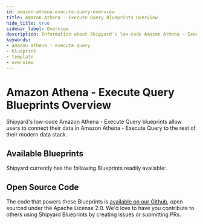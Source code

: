 ```yaml
---
id: amazon-athena-execute-query-overview
title: Amazon Athena - Execute Query Blueprints Overview
hide_title: true
sidebar_label: Overview
description: Information about Shipyard's low-code Amazon Athena - Execute Query templates.
keywords:
- amazon athena - execute query
- blueprint
- template
- overview
---
```


# Amazon Athena - Execute Query Blueprints Overview

Shipyard's low-code Amazon Athena - Execute Query blueprints allow users to connect their data in Amazon Athena - Execute Query to the rest of their modern data stack.

## Available Blueprints
Shipyard currently has the following Blueprints readily available: 

## Open Source Code
The code that powers these Blueprints is [available on our Github](None), open sourced under the Apache License 2.0. We'd love to have you contribute to others using Shipyard Blueprints by creating issues or submitting PRs.
